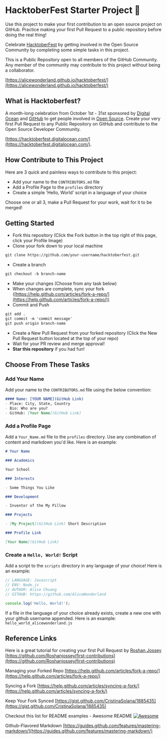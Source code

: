 # HacktoberFest Starter Project :beers:

Use this project to make your first contribution to an open source project on GitHub. Practice making your first Pull Request to a public repository before doing the real thing!

Celebrate [HacktoberFest](https://hacktoberfest.digitalocean.com/) by getting involved in the Open Source Community by completing some simple tasks in this project.

This is a Public Repository open to all members of the GitHub Community. Any member of the community may contribute to this project without being a collaborator.

[https://alicewonderland.github.io/hacktoberfest/](https://alicewonderland.github.io/hacktoberfest/)



## What is Hacktoberfest?
A month-long celebration from October 1st - 31st sponsored by [Digital Ocean](https://hacktoberfest.digitalocean.com/) and [GitHub](https://github.com/blog/2433-celebrate-open-source-this-october-with-hacktoberfest) to get people involved in [Open Source](https://github.com/open-source). Create your very first Pull Request to any Public Repository on GitHub and contribute to the Open Source Developer Community.

[https://hacktoberfest.digitalocean.com/](https://hacktoberfest.digitalocean.com/).


## How Contribute to This Project
Here are 3 quick and painless ways to contribute to this project:

* Add your name to the `CONTRIBUTORS.md` file
* Add a Profile Page to the `profiles` directory
* Create a simple 'Hello, World' script in a language of your choice

Choose one or all 3, make a Pull Request for your work, wait for it to be merged!

## Getting Started
* Fork this repository (Click the Fork button in the top right of this page, click your Profile Image)
* Clone your fork down to your local machine
```markdown
git clone https://github.com/your-username/hacktoberfest.git
```
* Create a branch
```markdown
git checkout -b branch-name
```
* Make your changes (Choose from any task below)
* When changes are complete, sync your fork ([https://help.github.com/articles/fork-a-repo/](https://help.github.com/articles/fork-a-repo/))
* Commit and Push
```markdown
git add .
git commit -m 'commit message'
git push origin branch-name
```
* Create a New Pull Request from your forked repository (Click the New Pull Request button located at the top of your repo)
* Wait for your PR review and merge approval!
* __Star this repository__ if you had fun!

## Choose From These Tasks
### Add Your Name
Add your name to the `CONTRIBUTORS.md` file using the below convention:

```markdown
#### Name: [YOUR NAME](GitHub Link)
- Place: City, State, Country
- Bio: Who are you?
- GitHub: [Your Name](GitHub Link)
```

### Add a Profile Page
Add a `Your_Name.md` file to the `profiles` directory. Use any combination of content and markdown you'd like. Here is an example:

```markdown
# Your Name

### Academics

Your School

### Interests

- Some Things You Like

### Development

- Inventor of the My Pillow

### Projects

- [My Project](GitHub Link) Short Description

### Profile Link

[Your Name](GitHub Link)
```

### Create a `Hello, World!` Script
Add a script to the `scripts` directory in any language of your choice! Here is an example:

```Javascript
// LANGUAGE: Javascript
// ENV: Node.js
// AUTHOR: Alice Chuang
// GITHUB: https://github.com/AliceWonderland

console.log('Hello, World!');
```

If a file in the language of your choice already exists, create a new one with your github username appended. Here is an example: `hello_world_alicewonderland.js`

## Reference Links
Here is a great tutorial for creating your first Pull Request by [Roshan Jossey](https://github.com/Roshanjossey)
[https://github.com/Roshanjossey/first-contributions](https://github.com/Roshanjossey/first-contributions)

Managing your Forked Repo [https://help.github.com/articles/fork-a-repo/](https://help.github.com/articles/fork-a-repo/)

Syncing a Fork [https://help.github.com/articles/syncing-a-fork/](https://help.github.com/articles/syncing-a-fork/)

Keep Your Fork Synced [https://gist.github.com/CristinaSolana/1885435](https://gist.github.com/CristinaSolana/1885435)

Checkout this list for README examples - Awesome README [![Awesome](https://cdn.rawgit.com/sindresorhus/awesome/d7305f38d29fed78fa85652e3a63e154dd8e8829/media/badge.svg)](https://github.com/sindresorhus/awesome)

Github-Flavored Markdown [https://guides.github.com/features/mastering-markdown/](https://guides.github.com/features/mastering-markdown/)
